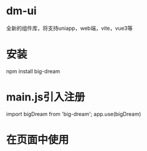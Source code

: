 # dm-ui
全新的组件库，将支持uniapp，web端，vite，vue3等

# 安装
npm install big-dream

# main.js引入注册
import bigDream from 'big-dream';
app.use(bigDream)

# 在页面中使用
<template>
     <m-button type="success">按钮</m-button>
</template>
